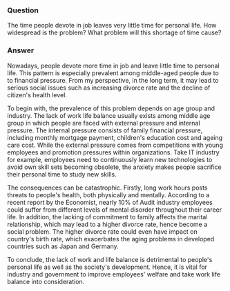 ### Question
The time people devote in job leaves very little time for personal life. How widespread is the problem? What problem will this shortage of time cause?

### Answer
Nowadays, people devote more time in job and leave little time to personal life. This pattern is especially prevalent among 
middle-aged people due to to financial pressure. From my perspective, in the long term, it may lead to serious social issues
such as increasing divorce rate and the decline of citizen's health level.

To begin with, the prevalence of this problem depends on age group and industry. The lack of work life balance usually exists among
middle age group in which people are faced with external pressure and internal pressure. The internal pressure consists of family
financial pressure, including monthly mortgage payment, children's education cost and ageing care cost. While the external
pressure comes from competitions with young employees and promotion pressures within organizations. Take IT industry for example,
employees need to continuously learn new technologies to avoid own skill sets becoming obsolete, the anxiety makes people sacrifice their
personal time to study new skills.

The consequences can be catastrophic. Firstly, long work hours posts threats to people's health, both physically and mentally.
According to a recent report by the Economist, nearly 10% of Audit industry employees could suffer from different levels of
mental disorder throughout their career life. In addition, the lacking of commitment to family affects the marital
relationship, which may lead to a higher divorce rate, hence become a social problem. The higher divorce rate could even have 
impact on country's birth rate, which exacerbates the aging problems in developed countries such as Japan and Germany.

To conclude, the lack of work and life balance is detrimental to people's personal life as well as
the society's development. Hence, it is vital for industry and government to improve employees' welfare and take
work life balance into consideration. 